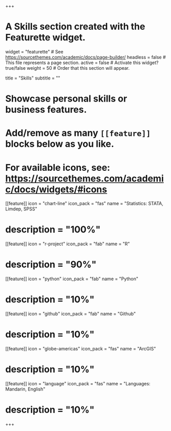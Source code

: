+++
# A Skills section created with the Featurette widget.
widget = "featurette"  # See https://sourcethemes.com/academic/docs/page-builder/
headless = false  # This file represents a page section.
active = false  # Activate this widget? true/false
weight = 50  # Order that this section will appear.

title = "Skills"
subtitle = ""

# Showcase personal skills or business features.
# 
# Add/remove as many `[[feature]]` blocks below as you like.
# 
# For available icons, see: https://sourcethemes.com/academic/docs/widgets/#icons


[[feature]]
  icon = "chart-line"
  icon_pack = "fas"
  name = "Statistics: STATA, Limdep, SPSS"
#  description = "100%"  

[[feature]]
  icon = "r-project"
  icon_pack = "fab"
  name = "R"
#  description = "90%"
  
  
[[feature]]
  icon = "python"
  icon_pack = "fab"
  name = "Python"
#  description = "10%"

[[feature]]
  icon = "github"
  icon_pack = "fab"
  name = "Github"
#  description = "10%"

[[feature]]
  icon = "globe-americas"
  icon_pack = "fas"
  name = "ArcGIS"
#  description = "10%"

[[feature]]
  icon = "language"
  icon_pack = "fas"
  name = "Languages: Mandarin, English"
#  description = "10%"
+++
